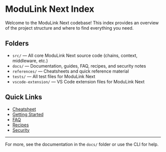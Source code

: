# ModuLink Next Index

Welcome to the ModuLink Next codebase! This index provides an overview of the project structure and where to find everything you need.

## Folders

- `src/` — All core ModuLink Next source code (chains, context, middleware, etc.)
- `docs/` — Documentation, guides, FAQ, recipes, and security notes
- `references/` — Cheatsheets and quick reference material
- `tests/` — All test files for ModuLink Next
- `vscode-extension/` — VS Code extension files for ModuLink Next

## Quick Links

- [Cheatsheet](references/modulink-py.md)
- [Getting Started](docs/README.md)
- [FAQ](docs/faq.md)
- [Recipes](docs/recipes.md)
- [Security](docs/security.md)

---

For more, see the documentation in the `docs/` folder or use the CLI for help.
